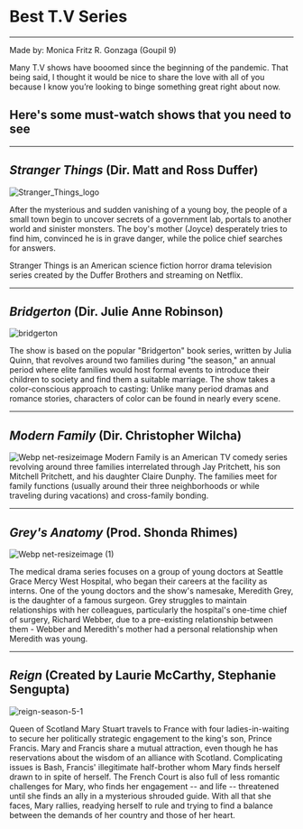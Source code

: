 # Best T.V Series 
---
Made by: Monica Fritz R. Gonzaga (Goupil 9)

Many T.V shows have booomed since the beginning of the pandemic. That being said, I thought it would be nice to share the love with all of you because I know you’re looking to binge something great right about now. 

## Here's some must-watch shows that you need to see
---

## *Stranger Things* (Dir. Matt and Ross Duffer)
![Stranger_Things_logo](https://user-images.githubusercontent.com/102715141/161916747-6391d22e-cb30-4884-a77d-c9f37348a869.png)
 
After the mysterious and sudden vanishing of a young boy, the people of a small town begin to uncover secrets of a government lab, portals to another world and sinister monsters. The boy's mother (Joyce) desperately tries to find him, convinced he is in grave danger, while the police chief searches for answers. 

Stranger Things is an American science fiction horror drama television series created by the Duffer Brothers and streaming on Netflix.

---

## *Bridgerton* (Dir. Julie Anne Robinson)
![bridgerton](https://user-images.githubusercontent.com/102715141/161924965-55146b7a-e1fc-4200-b1fb-25bcbe9c9160.jpeg)

The show is based on the popular "Bridgerton" book series, written by Julia Quinn, that revolves around two families during "the season," an annual period where elite families would host formal events to introduce their children to society and find them a suitable marriage. The show takes a color-conscious approach to casting: Unlike many period dramas and romance stories, characters of color can be found in nearly every scene.

---

## *Modern Family* (Dir. Christopher Wilcha)

![Webp net-resizeimage](https://user-images.githubusercontent.com/102715141/161930904-e3e6c531-1989-4e67-9736-6f9a5ed4dfbb.jpg)
Modern Family is an American TV comedy series revolving around three families interrelated through Jay Pritchett, his son Mitchell Pritchett, and his daughter Claire Dunphy. The families meet for family functions (usually around their three neighborhoods or while traveling during vacations) and cross-family bonding.

---

## *Grey's Anatomy* (Prod. Shonda Rhimes)
![Webp net-resizeimage (1)](https://user-images.githubusercontent.com/102715141/161933596-2298eb34-e11b-4e10-803e-610d6d7771dd.jpg)

The medical drama series focuses on a group of young doctors at Seattle Grace Mercy West Hospital, who began their careers at the facility as interns. One of the young doctors and the show's namesake, Meredith Grey, is the daughter of a famous surgeon. Grey struggles to maintain relationships with her colleagues, particularly the hospital's one-time chief of surgery, Richard Webber, due to a pre-existing relationship between them - Webber and Meredith's mother had a personal relationship when Meredith was young.

---

## *Reign* (Created by Laurie McCarthy, Stephanie Sengupta)
![reign-season-5-1](https://user-images.githubusercontent.com/102715141/161935970-930c9761-d5ad-4a23-952f-96a7e0e3cc55.jpeg)

Queen of Scotland Mary Stuart travels to France with four ladies-in-waiting to secure her politically strategic engagement to the king's son, Prince Francis. Mary and Francis share a mutual attraction, even though he has reservations about the wisdom of an alliance with Scotland. Complicating issues is Bash, Francis' illegitimate half-brother whom Mary finds herself drawn to in spite of herself. The French Court is also full of less romantic challenges for Mary, who finds her engagement -- and life -- threatened until she finds an ally in a mysterious shrouded guide. With all that she faces, Mary rallies, readying herself to rule and trying to find a balance between the demands of her country and those of her heart.
